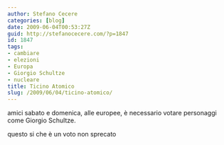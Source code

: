 ```yaml
---
author: Stefano Cecere
categories: [blog]
date: 2009-06-04T00:53:27Z
guid: http://stefanocecere.com/?p=1847
id: 1847
tags:
- cambiare
- elezioni
- Europa
- Giorgio Schultze
- nucleare
title: Ticino Atomico
slug: /2009/06/04/ticino-atomico/
---
```


amici sabato e domenica, alle europee, è necessario votare personaggi come Giorgio Schultze.
  
questo si che è un voto non sprecato